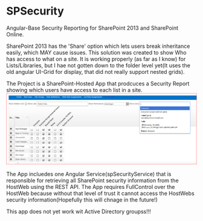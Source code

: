 # SPSecurity
Angular-Base Security Reporting for SharePoint 2013 and SharePoint Online.

SharePoint 2013 has the 'Share' option which lets users break inheritance easily, which MAY cause issues. This solution was created to show Who has access to what on a site. It is working properly (as far as I know) for Lists/Libraries, but I hae not gotten down to the folder level yet(It uses the old angular UI-Grid for display, that did not really support nested grids).


The  Project is a SharePoint-Hosted App that prodcuces a Security Report showing which users have access to each list in a site. ![application page](https://github.com/russgove/SPSecurity/blob/master/AngularSecurityApp/Images/SPSec.PNG)

The App incluedes one Angular Service(spSecurityService) that is responsible for retrieving all SharePoint security information from the HostWeb using the REST API. The App requires FullControl over the HostWeb because without that level of trust it cannot access the HostWebs security information(Hopefully this will chnage in the future!)

This app does not yet work wit Active Directory groupss!!!


